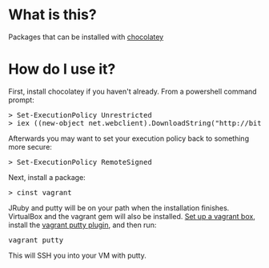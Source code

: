 # What is this?

Packages that can be installed with [chocolatey](http://chocolatey.org)

# How do I use it?

First, install chocolatey if you haven't already. From a powershell command prompt:
<pre>
&gt; Set-ExecutionPolicy Unrestricted
&gt; iex ((new-object net.webclient).DownloadString("http://bit.ly/psChocInstall"))
</pre>

Afterwards you may want to set your execution policy back to something more secure:
<pre>
&gt; Set-ExecutionPolicy RemoteSigned
</pre>

Next, install a package:
<pre>
&gt; cinst vagrant
</pre>

JRuby and putty will be on your path when the installation finishes. VirtualBox and the vagrant gem
will also be installed. [Set up a vagrant box](http://vagrantup.com/docs/getting-started/index.html),
install the [vagrant putty plugin](https://github.com/mdellanoce/vagrant-putty), and then run:
<pre>
vagrant putty
</pre>

This will SSH you into your VM with putty.